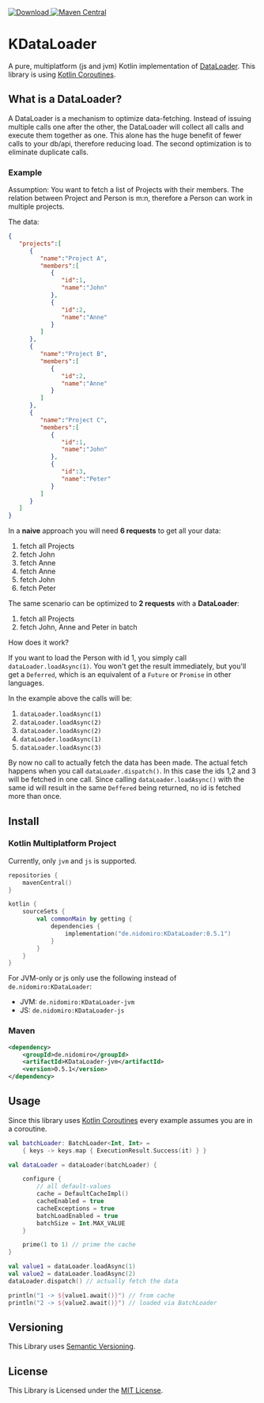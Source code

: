 [ ![Download](https://img.shields.io/badge/License-MIT-yellow.svg) ](https://opensource.org/licenses/MIT)
[![Maven Central](https://maven-badges.herokuapp.com/maven-central/de.nidomiro/KDataLoader/badge.svg)](https://maven-badges.herokuapp.com/maven-central/de.nidomiro/KDataLoader)


# KDataLoader

A pure, multiplatform (js and jvm) Kotlin implementation of [DataLoader](https://github.com/graphql/dataloader).
This library is using [Kotlin Coroutines](https://kotlinlang.org/docs/reference/coroutines-overview.html).


## What is a DataLoader?

A DataLoader is a mechanism to optimize data-fetching.
Instead of issuing multiple calls one after the other, the DataLoader will collect all calls and execute them together as one.
This alone has the huge benefit of fewer calls to your db/api, therefore reducing load.
The second optimization is to eliminate duplicate calls.

### Example

Assumption: You want to fetch a list of Projects with their members.
The relation between Project and Person is m:n, therefore a Person can work in multiple projects.

The data:
```json
{
   "projects":[
      {
         "name":"Project A",
         "members":[
            {
               "id":1,
               "name":"John"
            },
            {
               "id":2,
               "name":"Anne"
            }
         ]
      },
      {
         "name":"Project B",
         "members":[
            {
               "id":2,
               "name":"Anne"
            }
         ]
      },
      {
         "name":"Project C",
         "members":[
            {
               "id":1,
               "name":"John"
            },
            {
               "id":3,
               "name":"Peter"
            }
         ]
      }
   ]
}
```

In a **naive** approach you will need **6 requests** to get all your data:

1. fetch all Projects
2. fetch John
3. fetch Anne
4. fetch Anne
5. fetch John
6. fetch Peter

The same scenario can be optimized to **2 requests** with a **DataLoader**:

1. fetch all Projects
2. fetch John, Anne and Peter in batch


How does it work?

If you want to load the Person with id 1, you simply call `dataLoader.loadAsync(1)`.
You won't get the result immediately, but you'll get a `Deferred`, which is an equivalent of a `Future` or `Promise` in other languages.

In the example above the calls will be:

1. `dataLoader.loadAsync(1)`
2. `dataLoader.loadAsync(2)`
3. `dataLoader.loadAsync(2)`
4. `dataLoader.loadAsync(1)`
5. `dataLoader.loadAsync(3)`

By now no call to actually fetch the data has been made.
The actual fetch happens when you call `dataLoader.dispatch()`.
In this case the ids 1,2 and 3 will be fetched in one call.
Since calling `dataLoader.loadAsync()` with the same id will result in the same `Deffered` being returned, no id is fetched more than once.



## Install

### Kotlin Multiplatform Project
Currently, only `jvm` and `js` is supported.

```kotlin
repositories {
    mavenCentral()
}

kotlin {
    sourceSets {
        val commonMain by getting {
            dependencies {
                implementation("de.nidomiro:KDataLoader:0.5.1")
            }
        }
    }
}
```

For JVM-only or js only use the following instead of `de.nidomiro:KDataLoader`:
* JVM: `de.nidomiro:KDataLoader-jvm`
* JS: `de.nidomiro:KDataLoader-js`

### Maven
 
```xml
<dependency>
    <groupId>de.nidomiro</groupId>
    <artifactId>KDataLoader-jvm</artifactId>
    <version>0.5.1</version>
</dependency>
```

## Usage

Since this library uses [Kotlin Coroutines](https://kotlinlang.org/docs/reference/coroutines-overview.html) every example assumes you are in a coroutine.

```kotlin
val batchLoader: BatchLoader<Int, Int> =
    { keys -> keys.map { ExecutionResult.Success(it) } }

val dataLoader = dataLoader(batchLoader) {

    configure {
        // all default-values
        cache = DefaultCacheImpl()
        cacheEnabled = true
        cacheExceptions = true
        batchLoadEnabled = true
        batchSize = Int.MAX_VALUE
    }

    prime(1 to 1) // prime the cache
}

val value1 = dataLoader.loadAsync(1)
val value2 = dataLoader.loadAsync(2)
dataLoader.dispatch() // actually fetch the data

println("1 -> ${value1.await()}") // from cache
println("2 -> ${value2.await()}") // loaded via BatchLoader
```


## Versioning

This Library uses [Semantic Versioning](https://semver.org/).

## License

This Library is Licensed under the [MIT License](https://opensource.org/licenses/MIT).

